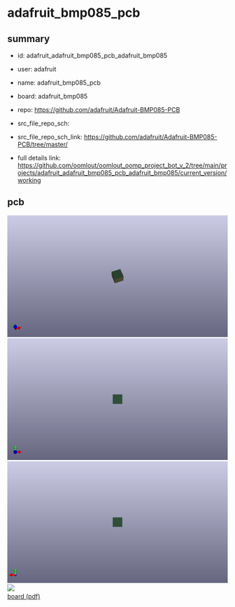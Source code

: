 # adafruit_bmp085_pcb
 
## summary 
* id: adafruit_adafruit_bmp085_pcb_adafruit_bmp085
* user: adafruit
* name: adafruit_bmp085_pcb
* board: adafruit_bmp085
* repo: https://github.com/adafruit/Adafruit-BMP085-PCB



* src_file_repo_sch: 
* src_file_repo_sch_link: https://github.com/adafruit/Adafruit-BMP085-PCB/tree/master/
* full details link: https://github.com/oomlout/oomlout_oomp_project_bot_v_2/tree/main/projects/adafruit_adafruit_bmp085_pcb_adafruit_bmp085/current_version/working  



## pcb  
![](working_3d_600.png) 
![](working_3d_front_600.png)  
![](working_3d_back_600.png)  
![](working_600.png)  
[board (pdf)](working.pdf)  




